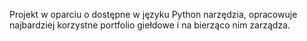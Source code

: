 Projekt w oparciu o dostępne w języku Python narzędzia, opracowuje najbardziej
korzystne portfolio giełdowe i na bierząco nim zarządza.
